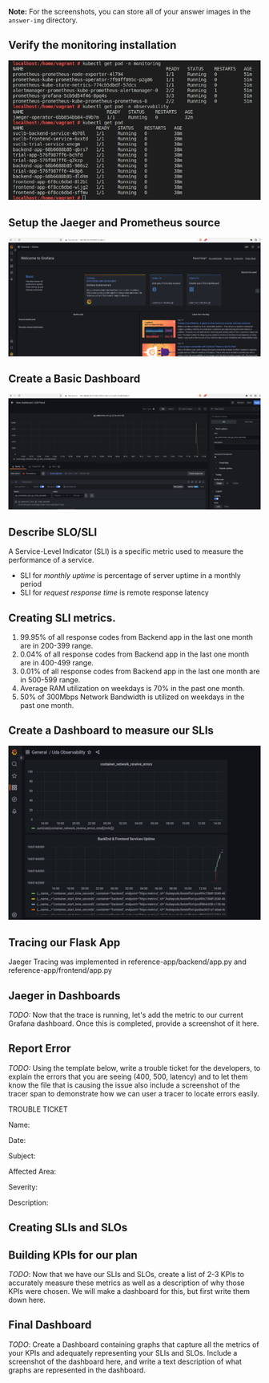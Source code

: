 **Note:** For the screenshots, you can store all of your answer images in the `answer-img` directory.

## Verify the monitoring installation

![Pods](https://github.com/baocongchen/Metrics-Dashboard-with-Grafana-and-Prometheus/blob/main/answer-img/pods.png "Pods")

## Setup the Jaeger and Prometheus source
![Grafana Home Page](https://github.com/baocongchen/Metrics-Dashboard-with-Grafana-and-Prometheus/blob/main/answer-img/grafana-homepage.png "Grafana Home Page")

## Create a Basic Dashboard
![Grafana Dashboard](https://github.com/baocongchen/Metrics-Dashboard-with-Grafana-and-Prometheus/blob/main/answer-img/grafana-dashboard.png "Grafana Dashboard")

## Describe SLO/SLI

A Service-Level Indicator (SLI) is a specific metric used to measure the performance of a service.
- SLI for *monthly uptime* is percentage of server uptime in a monthly period
- SLI for *request response time* is remote response latency 

## Creating SLI metrics.

1. 99.95% of all response codes from Backend app in the last one month are in 200-399 range. 
2. 0.04% of all response codes from Backend app in the last one month are in 400-499 range. 
3. 0.01% of all response codes from Backend app in the last one month are in 500-599 range. 
4. Average RAM utilization on weekdays is 70% in the past one month. 
5. 50% of 300Mbps Network Bandwidth is utilized on weekdays in the past one month.

## Create a Dashboard to measure our SLIs
![Uptime](https://github.com/baocongchen/Metrics-Dashboard-with-Grafana-and-Prometheus/blob/main/answer-img/uptime.png "Uptime")

## Tracing our Flask App
Jaeger Tracing was implemented in reference-app/backend/app.py and reference-app/frontend/app.py

## Jaeger in Dashboards
*TODO:* Now that the trace is running, let's add the metric to our current Grafana dashboard. Once this is completed, provide a screenshot of it here.

## Report Error
*TODO:* Using the template below, write a trouble ticket for the developers, to explain the errors that you are seeing (400, 500, latency) and to let them know the file that is causing the issue also include a screenshot of the tracer span to demonstrate how we can user a tracer to locate errors easily.

TROUBLE TICKET

Name:

Date:

Subject:

Affected Area:

Severity:

Description:


## Creating SLIs and SLOs


## Building KPIs for our plan
*TODO*: Now that we have our SLIs and SLOs, create a list of 2-3 KPIs to accurately measure these metrics as well as a description of why those KPIs were chosen. We will make a dashboard for this, but first write them down here.

## Final Dashboard
*TODO*: Create a Dashboard containing graphs that capture all the metrics of your KPIs and adequately representing your SLIs and SLOs. Include a screenshot of the dashboard here, and write a text description of what graphs are represented in the dashboard.  

